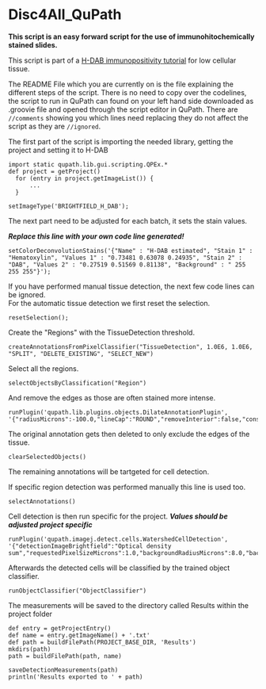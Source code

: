 # Disc4All_QuPath

**This script is an easy forward script for the use of immunohitochemically stained slides.**

This script is part of a [H-DAB immunopositivity tutorial](https://app.gitbook.com/o/kAkxf5RLoV6dm2APAW3P/s/SleK316zl0BYwa7DfK2J/~/changes/9/qupath-h-dab-docs/qupath-script) for low cellular tissue.  

The README File which you are currently on is the file explaining the different steps of the script. There is no need to copy over the codelines, the script to run in QuPath can found on your left hand side downloaded as .groovie file and opened through the script editor in QuPath. There are `//comments` showing you which lines need replacing they do not affect the script as they are `//ignored`.  


The first part of the script is importing the needed library, getting the project and setting it to H-DAB
  
```
import static qupath.lib.gui.scripting.QPEx.* 
def project = getProject()
  for (entry in project.getImageList()) {
      ...
  }

setImageType('BRIGHTFIELD_H_DAB');

```

The next part need to be adjusted for each batch, it sets the stain values. 

***Replace this line with your own code line generated!***
```
setColorDeconvolutionStains('{"Name" : "H-DAB estimated", "Stain 1" : "Hematoxylin", "Values 1" : "0.73481 0.63078 0.24935", "Stain 2" : "DAB", "Values 2" : "0.27519 0.51569 0.81138", "Background" : " 255 255 255"}');
```
If you have performed manual tissue detection, the next few code lines can be ignored.   
For the automatic tissue detection we first reset the selection.
```
resetSelection();
```

Create the "Regions" with the TissueDetection threshold. 
```
createAnnotationsFromPixelClassifier("TissueDetection", 1.0E6, 1.0E6, "SPLIT", "DELETE_EXISTING", "SELECT_NEW")
```

Select all the regions.
```
selectObjectsByClassification("Region")
```

And remove the edges as those are often stained more intense.
```
runPlugin('qupath.lib.plugins.objects.DilateAnnotationPlugin', '{"radiusMicrons":-100.0,"lineCap":"ROUND","removeInterior":false,"constrainToParent":true}')
```
The original annotation gets then deleted to only exclude the edges of the tissue. 
```
clearSelectedObjects()
```

The remaining annotations will be tartgeted for cell detection.

If specific region detection was performed manually this line is used too. 
```
selectAnnotations()
```

Cell detection is then run specific for the project. 
***Values should be adjusted project specific***

```
runPlugin('qupath.imagej.detect.cells.WatershedCellDetection', '{"detectionImageBrightfield":"Optical density sum","requestedPixelSizeMicrons":1.0,"backgroundRadiusMicrons":8.0,"backgroundByReconstruction":true,"medianRadiusMicrons":0.0,"sigmaMicrons":1.5,"minAreaMicrons":20.0,"maxAreaMicrons":400.0,"threshold":0.2,"maxBackground":0.25,"watershedPostProcess":true,"excludeDAB":false,"cellExpansionMicrons":5.0,"includeNuclei":true,"smoothBoundaries":true,"makeMeasurements":true}')
```

Afterwards the detected cells will be classified by the trained object classifier.

```
runObjectClassifier("ObjectClassifier")
```

The measurements will be saved to the directory called Results within the project folder
```
def entry = getProjectEntry()
def name = entry.getImageName() + '.txt'
def path = buildFilePath(PROJECT_BASE_DIR, 'Results')
mkdirs(path)
path = buildFilePath(path, name)

saveDetectionMeasurements(path)		
println('Results exported to ' + path)
```

